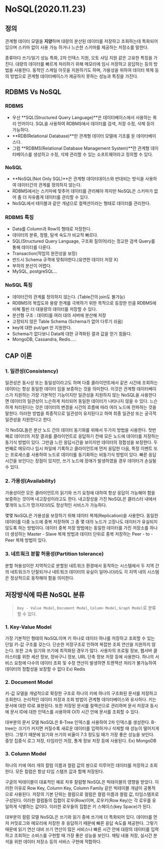 # NoSQL(2020.11.23)

## 정의 
관계형 데이터 모델을 **지양**하며 대량의 분산된 데이터를 저장하고 조회하는데 특화되어 있으며 스키마 없이 사용 가능 하거나 느슨한 스키마를 제공하는 저장소를 말한다.

종류마다 쓰기/읽기 성능 특화, 2차 인덱스 지원, 오토 샤딩 지원 같은 고유한 특징을 가진다. 대량의 데이터를 빠르게 처리하기 위해 메모리에 임시 저장하고 응답하는 등의 방법을 사용한다. 동적인 스케일 아웃을 지원하기도 하며, 가용성을 위하여 데이터 복제 등의 방법으로 관계형 데이터베이스가 제공하지 못하는 성능과 특징을 가진다. 

## RDBMS Vs NoSQL
### RDBMS
- 우선 **SQL(Structured Query Language)**은 데이터베이스에서 사용하는 쿼리 언어이다. SQL을 사용하여 RDBMS에서 데이터를 검색, 저장 수정, 삭제 등이 가능하다. 
- **RDB(Relational Database)**란 관계형 데이터 모델에 기초를 둔 데이터베이스다. 
- 그럼 **RDBMS(Relational Database Management System)**란 관계형 데이터베이스를 생성하고 수정, 삭제 관리할 수 있는 소프트웨어라고 정의할 수 있다. 


### NoSQL
- **NoSQL(Not Only SQL)**은 관계형 데이터데이스와 반대되는 방식을 사용하여 데이터간의 관계를 정의하지 않는다. 
- RDBMS에서는 스키마에 맞추어 데이터를 관리해야 하지만 NoSQL은 스키마가 없어 좀 더 자유롭게 데이터를 관리할 수 있다. 
- NoSQL에서 테이블과 같은 개념으로 컬렉션이라는 형태로 데이터를 관리한다. 

### RDBMS 특징
- Data를 Column과 Row의 형태로 저장한다. 
- 데이터의 분류, 정렬, 탐색 속도가 비교적 빠르다.
- SQL(Structured Query Language, 구조화 질의어)라는 정교한 검색 Query를 통해 데이터를 다룬다. 
- Transaction(작업의 완전성을 보장)
- 반드시 Schema 규격에 맞춰야한다.(유연한 데이터 저장 X)
- 부하의 분산이 어렵다. 
- MySQL, postgreSQL...

### NoSQL 특징
- 데이터간의 관계를 정의하지 않는다. (Table간의 join도 불가능)
- RDBMS의 복잡도와 용량 한계를 극복하기 위한 목적으로 등장한 만큼 RDBMS에 비해 훨씬 더 대용량의 데이터를 저장할 수 있다. 
- 분산형 구조 : 데이터를 여러 대의 서버에 분산해 저장 
- 고정되지 않은 Table Schema (Schema가 없어 다루기 쉬움)
- key에 대한 put/get 만 지원한다.
- Schema가 없다보니 Data에 대한 규격화된 결과 값을 얻기 힘들다. 
- MongoDB, Cassandra, Redis.....


## CAP 이론
### 1. 일관성(Consistency)
일관성은 동시성 또는 동일성이라고도 하며 다중 클라이언트에서 같은 시간에 조회하는 데이터는 항상 동일한 데이터 임을 보증하는 것을 의미한다. 이것은 관계형 데이터베이스가 지원하는 가장 기본적인 기능이지만 일관성을 지원하지 않는 NoSQL을 사용한다면 데이터의 일관성이 느슨하게 처리되어 동일한 데이터가 나타나지 않을 수 있다. 느슨하게 처리된다는 것은 데이터의 변경을 시간의 흐름에 따라 여러 노드에 전파하는 것을 말한다. 이러한 방법을 최종적으로 일관성이 유지된다고 하여 최종 일관성 또는 궁극적 일관성을 지원한다고 한다. 

각 NoSQL들은 분산 노드 간의 데이터 동기화를 위해서 두가지 방법을 사용한다. 첫번째로 데이터의 저장 결과를 클라이언트로 응답하기 전에 모든 노드에 데이터를 저장하는 동기식 방법이 있다. 그만큼 느린 응답시간을 보이지만 데이터의 정합성을 보장한다. 두번째로 메모리나 임시 파일에 기록하고 클라이언트에 먼저 응답한 다음, 특정 이벤트 또는 프로세스를 사용하여 노드로 데이터를 동기화하는 비동기식 방법이 있다. 빠른 응답시간을 보인다는 장점이 있지만, 쓰기 노드에 장애가 발생하였을 경우 데이터가 손실될 수 있다. 

### 2. 가용성(Availability)

가용성이란 모든 클라이언트의 읽기와 쓰기 요청에 대하여 항상 응답이 가능해야 함을 보증하는 것이며 내고장성이라고도 한다. 내고장성을 가진 NoSQL은 클러스터 내에서 몇개의 노드가 망가지더라도 정상적인 서비스가 가능하다. 

몇몇 NoSQL은 가용성을 보장하기 위해 데이터 복제(Replication)을 사용한다. 동일한 데이터를 다중 노드에 중복 저장하여 그 중 몇 대의 노드가 고장나도 데이터가 유실되지 않도록 하는 방법이다. 데이터 중복 저장 방법에는 동일한 데이터를 가진 저장소를 하나 더 생성하는 Master - Slave 복제 방법과 데이터 단위로 중복 저장하는 Peer - to -Peer 복제 방법이 있다. 

### 3. 네트워크 분할 허용성(Partition tolerance)
분할 허용성이란 지역적으로 분할된 네트워크 환경에서 동작하는 시스템에서 두 지역 간의 네트워크가 단절되거나 네트워크 데이터의 유실이 일어나더라도 각 지역 내의 시스템은 정상적으로 동작해야 함을 의미한다. 

## 저장방식에 따른 NoSQL 분류
> `Key - Value Model`, `Document Model`, `Column Model`, `Graph Model`로 분류할 수 있다. 

### 1. Key-Value Model
가장 기본적인 형태의 NoSQL이며 키 하나로 데이터 하나를 저장하고 조회할 수 있는 단일 키-값 구조를 갖는다. 단순한 저장구조로 인하여 복잡한 조회 연산을 지원하지 않는다. 또한 고속 읽기와 쓰기에 최적화된 경우가 많다. 사용자의 프로필 정보, 웹서버 클러스터를 위한 세션 정보, 장바구니 정보, URL 단축 정보 저장 등에 사용한다. 하나의 서비스 요청에 다수의 데이터 조회 및 수정 연산이 발생하면 트랜잭션 처리가 불가능하여 데이터의 정합성을 보장할 수 없다 Ex) Redis 

### 2. Document Model
키-값 모델을 개념적으로 확장한 구조로 하나의 키에 하나의 구조화된 문서를 저장하고 조회한다. 논리적인 데이터 저장과 조회 방법이 관계형 데이터베이스와 유사하다. 키는 문서에 대한 ID로 표현된다. 또한 저장된 문서를 컬렉션으로 관리하며 문서 저장과 동시에 문서 ID에 대한 인덱스를 사용하여 O(1) 시간 안에 문서를 조회할 수 있다. 

대부분의 문서 모델 NoSQL은 B-Tree 인덱스를 사용하여 2차 인덱스를 생성한다. B-tree는 크기가 커지면 커질수록 새로운 데이터를 입력하거나 삭제할 때 성능이 떨어지게 된다. 그렇기 때문에 읽기와 쓰기의 비율이 7:3 정도일 때가 가장 좋은 성능을 보인다. 중앙 집중식 로그 저장, 타임라인 저장, 통계 정보 저장 등에 사용된다. Ex) MongoDB

### 3. Column Model
하나의 키에 여러 개의 칼럼 이름과 컬럼 값의 쌍으로 이루어진 데이터를 저장하고 조회한다. 모든 칼럼은 항상 타임 스탬프 값과 함께 저장된다. 

구글의 빅테이블이 대표적인 예로 차후 칼럼형 NoSQL은 빅테이블의 영향을 받았다. 이러한 이유로 Row Key, Column Key, Column Family 같은 빅테이블 개념이 공통적으로 사용된다. 저장의 기본 단위는 컬럼으로 컬럼은 컬럼 이름과 컬럼 값, 타임스탬프로 구성된다. 이러한 컬럼들의 집합이 로우(Row)이며, 로우키(Row Key)는 각 로우를 유일하게 식별하는 값이다. 이러한 로우들의 집합은 키 스페이스(key Space)가 된다. 

대부분의 컬럼 모델 NoSQL은 쓰기와 읽기 중에 쓰기에 더 특화되어 있다. 데이터를 먼저 커밋로그와 메모리에 저장한 후 응답하기 때문에 빠른 응답 속도를 제공한다. 그렇기 때문에 읽기 연산 대비 쓰기 연산이 많은 서비스나 빠른 시간 안에 대량의 데이터를 입력하고 조회하는 소비스를 구현할 때 가장 좋은 성능을 보인다. 채팅 내용 저장, 실시간 분석을 위한 데이터 저장소 등의 서비스 구현에 적합하다. 




